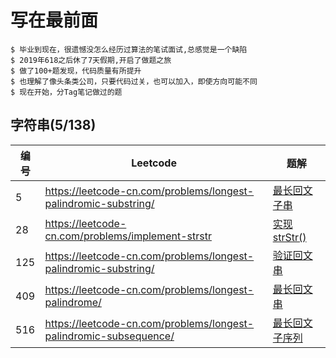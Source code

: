 # 写在最前面

```
$ 毕业到现在，很遗憾没怎么经历过算法的笔试面试,总感觉是一个缺陷
$ 2019年618之后休了7天假期,开启了做题之旅
$ 做了100+题发现，代码质量有所提升
$ 也理解了像头条类公司，只要代码过关，也可以加入，即使方向可能不同
$ 现在开始，分Tag笔记做过的题
```


## 字符串(5/138)

编号  | Leetcode | 题解
------------ | ------------ | -------------
5     |https://leetcode-cn.com/problems/longest-palindromic-substring/      | [最长回文子串](./string/5.最长回文子串)
28    |https://leetcode-cn.com/problems/implement-strstr   | [实现 strStr()](./string/28.实现strStr())
125   |https://leetcode-cn.com/problems/longest-palindromic-substring/      | [验证回文串](./string/125.验证回文串)
409   |https://leetcode-cn.com/problems/longest-palindrome/      | [最长回文串](./string/409.最长回文串)
516   |https://leetcode-cn.com/problems/longest-palindromic-subsequence/   |  [最长回文子序列](./string/516.最长回文子序列)
